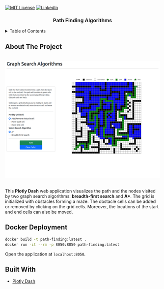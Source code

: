 [![MIT License][license-shield]][license-url]
[![LinkedIn][linkedin-shield]][linkedin-url]

<div align="center">
    <h3 align="center">Path Finding Algorithms</h3>
</div>

<details>
  <summary>Table of Contents</summary>
  <ol>
    <li><a href="#about-the-project">About The Project</a></li>
    <li><a href="#docker-deployment">Docker Deployment</a></li>
    <li><a href="#built-with">Built With</a></li>
  </ol>
</details>

## About The Project

<br/>
<div align="center">
    <img src="img/graph-search.png" width="700">
</div>
<br/>

This __Plotly Dash__ web application visualizes the path and the nodes visited by two graph search algorithms:
__breadth-first search__ and __A*__. The grid is initialized with obstacles forming a maze. The obstacle cells can be
added or removed by clicking on the grid cells. Moreover, the locations of the start and end cells can also be moved.



## Docker Deployment

```bash
docker build -t path-finding:latest .
docker run -it --rm -p 8050:8050 path-finding:latest
```

<!-- MARKDOWN LINKS & IMAGES -->
<!-- https://www.markdownguide.org/basic-syntax/#reference-style-links -->

Open the application at `localhost:8050`.

## Built With

* [Plotly Dash][dash-url]

[license-url]: LICENSE.txt

[linkedin-url]: https://www.linkedin.com/in/faerlin-pulido/

[dash-url]: https://dash.plotly.com

[license-shield]: https://img.shields.io/github/license/othneildrew/Best-README-Template.svg?style=for-the-badge

[linkedin-shield]: https://img.shields.io/badge/-LinkedIn-black.svg?style=for-the-badge&logo=linkedin&colorB=555
